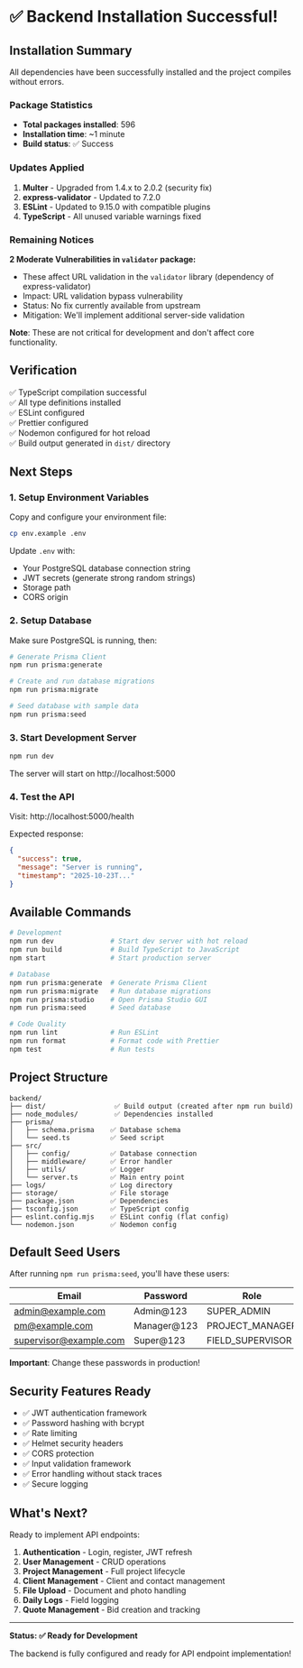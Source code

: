 # ✅ Backend Installation Successful!

## Installation Summary

All dependencies have been successfully installed and the project compiles without errors.

### Package Statistics
- **Total packages installed**: 596
- **Installation time**: ~1 minute
- **Build status**: ✅ Success

### Updates Applied

1. **Multer** - Upgraded from 1.4.x to 2.0.2 (security fix)
2. **express-validator** - Updated to 7.2.0
3. **ESLint** - Updated to 9.15.0 with compatible plugins
4. **TypeScript** - All unused variable warnings fixed

### Remaining Notices

**2 Moderate Vulnerabilities in `validator` package:**
- These affect URL validation in the `validator` library (dependency of express-validator)
- Impact: URL validation bypass vulnerability
- Status: No fix currently available from upstream
- Mitigation: We'll implement additional server-side validation

**Note**: These are not critical for development and don't affect core functionality.

## Verification

✅ TypeScript compilation successful  
✅ All type definitions installed  
✅ ESLint configured  
✅ Prettier configured  
✅ Nodemon configured for hot reload  
✅ Build output generated in `dist/` directory

## Next Steps

### 1. Setup Environment Variables

Copy and configure your environment file:

```bash
cp env.example .env
```

Update `.env` with:
- Your PostgreSQL database connection string
- JWT secrets (generate strong random strings)
- Storage path
- CORS origin

### 2. Setup Database

Make sure PostgreSQL is running, then:

```bash
# Generate Prisma Client
npm run prisma:generate

# Create and run database migrations
npm run prisma:migrate

# Seed database with sample data
npm run prisma:seed
```

### 3. Start Development Server

```bash
npm run dev
```

The server will start on http://localhost:5000

### 4. Test the API

Visit: http://localhost:5000/health

Expected response:
```json
{
  "success": true,
  "message": "Server is running",
  "timestamp": "2025-10-23T..."
}
```

## Available Commands

```bash
# Development
npm run dev              # Start dev server with hot reload
npm run build            # Build TypeScript to JavaScript
npm start                # Start production server

# Database
npm run prisma:generate  # Generate Prisma Client
npm run prisma:migrate   # Run database migrations
npm run prisma:studio    # Open Prisma Studio GUI
npm run prisma:seed      # Seed database

# Code Quality
npm run lint             # Run ESLint
npm run format           # Format code with Prettier
npm test                 # Run tests
```

## Project Structure

```
backend/
├── dist/                 ✅ Build output (created after npm run build)
├── node_modules/         ✅ Dependencies installed
├── prisma/
│   ├── schema.prisma    ✅ Database schema
│   └── seed.ts          ✅ Seed script
├── src/
│   ├── config/          ✅ Database connection
│   ├── middleware/      ✅ Error handler
│   ├── utils/           ✅ Logger
│   └── server.ts        ✅ Main entry point
├── logs/                ✅ Log directory
├── storage/             ✅ File storage
├── package.json         ✅ Dependencies
├── tsconfig.json        ✅ TypeScript config
├── eslint.config.mjs    ✅ ESLint config (flat config)
└── nodemon.json         ✅ Nodemon config
```

## Default Seed Users

After running `npm run prisma:seed`, you'll have these users:

| Email | Password | Role |
|-------|----------|------|
| admin@example.com | Admin@123 | SUPER_ADMIN |
| pm@example.com | Manager@123 | PROJECT_MANAGER |
| supervisor@example.com | Super@123 | FIELD_SUPERVISOR |

**Important**: Change these passwords in production!

## Security Features Ready

- ✅ JWT authentication framework
- ✅ Password hashing with bcrypt
- ✅ Rate limiting
- ✅ Helmet security headers
- ✅ CORS protection
- ✅ Input validation framework
- ✅ Error handling without stack traces
- ✅ Secure logging

## What's Next?

Ready to implement API endpoints:

1. **Authentication** - Login, register, JWT refresh
2. **User Management** - CRUD operations
3. **Project Management** - Full project lifecycle
4. **Client Management** - Client and contact management
5. **File Upload** - Document and photo handling
6. **Daily Logs** - Field logging
7. **Quote Management** - Bid creation and tracking

---

**Status: ✅ Ready for Development**

The backend is fully configured and ready for API endpoint implementation!

